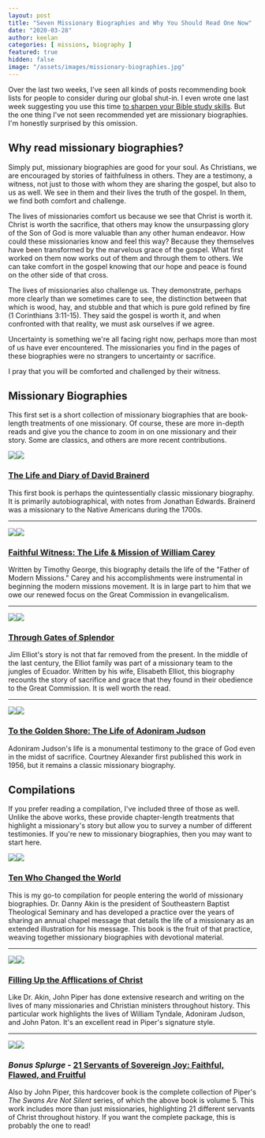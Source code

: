 ```yaml
---
layout: post
title: "Seven Missionary Biographies and Why You Should Read One Now"
date: "2020-03-28"
author: keelan
categories: [ missions, biography ]
featured: true
hidden: false
image: "/assets/images/missionary-biographies.jpg"
---
```


Over the last two weeks, I've seen all kinds of posts recommending book lists for people to consider during our global shut-in. I even wrote one last week suggesting you use this time [to sharpen your Bible study skills](https://blog.keelancook.com/2020/03/now-is-the-time-to-do-that-bible-study-free-resources.html). But the one thing I've not seen recommended yet are missionary biographies. I'm honestly surprised by this omission.

## Why read missionary biographies?

Simply put, missionary biographies are good for your soul. As Christians, we are encouraged by stories of faithfulness in others. They are a testimony, a witness, not just to those with whom they are sharing the gospel, but also to us as well. We see in them and their lives the truth of the gospel. In them, we find both comfort and challenge.

The lives of missionaries comfort us because we see that Christ is worth it. Christ is worth the sacrifice, that others may know the unsurpassing glory of the Son of God is more valuable than any other human endeavor. How could these missionaries know and feel this way? Because they themselves have been transformed by the marvelous grace of the gospel. What first worked on them now works out of them and through them to others. We can take comfort in the gospel knowing that our hope and peace is found on the other side of that cross.

The lives of missionaries also challenge us. They demonstrate, perhaps more clearly than we sometimes care to see, the distinction between that which is wood, hay, and stubble and that which is pure gold refined by fire (1 Corinthians 3:11-15). They said the gospel is worth it, and when confronted with that reality, we must ask ourselves if we agree.

Uncertainty is something we're all facing right now, perhaps more than most of us have ever encountered. The missionaries you find in the pages of these biographies were no strangers to uncertainty or sacrifice.

I pray that you will be comforted and challenged by their witness.

## Missionary Biographies

This first set is a short collection of missionary biographies that are book-length treatments of one missionary. Of course, these are more in-depth reads and give you the chance to zoom in on one missionary and their story. Some are classics, and others are more recent contributions.

[![](//ws-na.amazon-adsystem.com/widgets/q?_encoding=UTF8&ASIN=B00D7C4F7C&Format=_SL250_&ID=AsinImage&MarketPlace=US&ServiceVersion=20070822&WS=1&tag=keelancook-20&language=en_US)](https://www.amazon.com/Brainerd-Reflections-Jonathan-Edwards-Illustrated-ebook/dp/B00D7C4F7C/ref=as_li_ss_il?dchild=1&keywords=David+Brainerd&qid=1584976652&sr=8-3&swrs=6D8B175BFF5B22EDC49782258DEBB1EC&linkCode=li3&tag=keelancook-20&linkId=984a824c25aeb895b74863563d38243d&language=en_US)![](https://ir-na.amazon-adsystem.com/e/ir?t=keelancook-20&language=en_US&l=li3&o=1&a=B00D7C4F7C)

### [The Life and Diary of David Brainerd](https://amzn.to/3dxfF4S)

This first book is perhaps the quintessentially classic missionary biography. It is primarily autobiographical, with notes from Jonathan Edwards. Brainerd was a missionary to the Native Americans during the 1700s.

* * *

[![](//ws-na.amazon-adsystem.com/widgets/q?_encoding=UTF8&ASIN=1563090252&Format=_SL250_&ID=AsinImage&MarketPlace=US&ServiceVersion=20070822&WS=1&tag=keelancook-20&language=en_US)](https://www.amazon.com/Faithful-Witness-Mission-William-Carey/dp/1563090252/ref=as_li_ss_il?keywords=carey+faithful+witness&qid=1585398350&sr=8-2&linkCode=li3&tag=keelancook-20&linkId=038c812d411d812e72f317758f75fe93&language=en_US)![](https://ir-na.amazon-adsystem.com/e/ir?t=keelancook-20&language=en_US&l=li3&o=1&a=1563090252)

### [Faithful Witness: The Life & Mission of William Carey](https://amzn.to/2QPYxxm)

Written by Timothy George, this biography details the life of the "Father of Modern Missions." Carey and his accomplishments were instrumental in beginning the modern missions movement. It is in large part to him that we owe our renewed focus on the Great Commission in evangelicalism.

* * *

[![](//ws-na.amazon-adsystem.com/widgets/q?_encoding=UTF8&ASIN=B007V699S0&Format=_SL250_&ID=AsinImage&MarketPlace=US&ServiceVersion=20070822&WS=1&tag=keelancook-20&language=en_US)](https://www.amazon.com/Through-Gates-Splendor-Elisabeth-Elliot-ebook/dp/B007V699S0/ref=as_li_ss_il?keywords=gates+of+splendor&qid=1585398495&sr=8-4&linkCode=li3&tag=keelancook-20&linkId=0974e36134d161659e7e488e5bec18d8&language=en_US)![](https://ir-na.amazon-adsystem.com/e/ir?t=keelancook-20&language=en_US&l=li3&o=1&a=B007V699S0)

### [Through Gates of Splendor](https://amzn.to/2y7xxD5)

Jim Elliot's story is not that far removed from the present. In the middle of the last century, the Elliot family was part of a missionary team to the jungles of Ecuador. Written by his wife, Elisabeth Elliot, this biography recounts the story of sacrifice and grace that they found in their obedience to the Great Commission. It is well worth the read.

* * *

[![](//ws-na.amazon-adsystem.com/widgets/q?_encoding=UTF8&ASIN=0817011218&Format=_SL250_&ID=AsinImage&MarketPlace=US&ServiceVersion=20070822&WS=1&tag=keelancook-20&language=en_US)](https://www.amazon.com/Golden-Shore-Life-Adoniram-Judson/dp/0817011218/ref=as_li_ss_il?crid=8WNCN6UE2B80&keywords=to+the+golden+shore+the+life+of+adoniram+judson&qid=1585403327&sprefix=to+the+golden+,aps,178&sr=8-1&linkCode=li3&tag=keelancook-20&linkId=93d37d4d536c37a940753c9eb92bd640&language=en_US)![](https://ir-na.amazon-adsystem.com/e/ir?t=keelancook-20&language=en_US&l=li3&o=1&a=0817011218)

### [To the Golden Shore: The Life of Adoniram Judson](https://amzn.to/3auM760)

Adoniram Judson's life is a monumental testimony to the grace of God even in the midst of sacrifice. Courtney Alexander first published this work in 1956, but it remains a classic missionary biography.

## Compilations

If you prefer reading a compilation, I've included three of those as well. Unlike the above works, these provide chapter-length treatments that highlight a missionary's story but allow you to survey a number of different testimonies. If you're new to missionary biographies, then you may want to start here.

[![](//ws-na.amazon-adsystem.com/widgets/q?_encoding=UTF8&ASIN=B07M68SLNV&Format=_SL250_&ID=AsinImage&MarketPlace=US&ServiceVersion=20070822&WS=1&tag=keelancook-20&language=en_US)](https://www.amazon.com/Ten-Changed-World-Daniel-Akin-ebook/dp/B07M68SLNV/ref=as_li_ss_il?keywords=10+who+changed+the+world&qid=1585396158&sr=8-2&linkCode=li3&tag=keelancook-20&linkId=0d38e76c1a81c24a7162d8438f865cbb&language=en_US)![](https://ir-na.amazon-adsystem.com/e/ir?t=keelancook-20&language=en_US&l=li3&o=1&a=B07M68SLNV)

### [Ten Who Changed the World](https://amzn.to/39w7a76)

This is my go-to compilation for people entering the world of missionary biographies. Dr. Danny Akin is the president of Southeastern Baptist Theological Seminary and has developed a practice over the years of sharing an annual chapel message that details the life of a missionary as an extended illustration for his message. This book is the fruit of that practice, weaving together missionary biographies with devotional material.

* * *

[![](//ws-na.amazon-adsystem.com/widgets/q?_encoding=UTF8&ASIN=B002OUMIAO&Format=_SL250_&ID=AsinImage&MarketPlace=US&ServiceVersion=20070822&WS=1&tag=keelancook-20&language=en_US)](https://www.amazon.com/Filling-Up-Afflictions-Christ-Bringing-ebook/dp/B002OUMIAO/ref=as_li_ss_il?keywords=falling+up+the+afflictions+of+christ&qid=1585398067&sr=8-1-fkmr0&linkCode=li3&tag=keelancook-20&linkId=169f58973ff846657b917164ed570762&language=en_US)![](https://ir-na.amazon-adsystem.com/e/ir?t=keelancook-20&language=en_US&l=li3&o=1&a=B002OUMIAO)

### [Filling Up the Afflications of Christ](https://amzn.to/2QMlS3d)

Like Dr. Akin, John Piper has done extensive research and writing on the lives of many missionaries and Christian ministers throughout history. This particular work highlights the lives of William Tyndale, Adoniram Judson, and John Paton. It's an excellent read in Piper's signature style.

* * *

[![](//ws-na.amazon-adsystem.com/widgets/q?_encoding=UTF8&ASIN=1433562529&Format=_SL250_&ID=AsinImage&MarketPlace=US&ServiceVersion=20070822&WS=1&tag=keelancook-20&language=en_US)](https://www.amazon.com/Servants-Sovereign-Joy-Complete-Set/dp/1433562529/ref=as_li_ss_il?keywords=john+piper+servants&qid=1585397894&sr=8-2&linkCode=li3&tag=keelancook-20&linkId=ebf7c2412058f8cf46c0c4b85db96498&language=en_US)![](https://ir-na.amazon-adsystem.com/e/ir?t=keelancook-20&language=en_US&l=li3&o=1&a=1433562529)

### _Bonus Splurge -_ [21 Servants of Sovereign Joy: Faithful, Flawed, and Fruitful](https://amzn.to/3dDSllS)

Also by John Piper, this hardcover book is the complete collection of Piper's _The Swans Are Not Silent_ series, of which the above book is volume 5. This work includes more than just missionaries, highlighting 21 different servants of Christ throughout history. If you want the complete package, this is probably the one to read!
